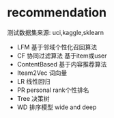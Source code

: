#  recommendation 
  测试数据集来源:  uci,kaggle,sklearn
- LFM   基于邻域个性化召回算法
- CF 协同过滤算法  基于item或user
- ContentBased 基于内容推荐算法
- Iteam2Vec   词向量
- LR  线性回归
- PR  personal  rank个性排名
- Tree 决策树
- WD    排序模型 wide and deep

